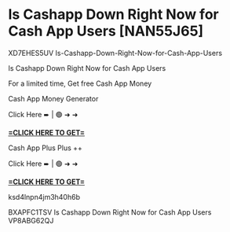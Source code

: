 # Is Cashapp Down Right Now for Cash App Users [NAN55J65]

XD7EHES5UV Is-Cashapp-Down-Right-Now-for-Cash-App-Users

Is Cashapp Down Right Now for Cash App Users

For a limited time, Get free Cash App Money

Cash App Money Generator

Click Here ➨ | 🟢 ➜ ➜ 

**[=CLICK HERE TO GET=](https://www.google.com/url?q=https%3A%2F%2Fappbitly.com%2FIVqWW)**

Cash App Plus Plus ++

Click Here ➨ | 🟢 ➜ ➜ 

**[=CLICK HERE TO GET=](https://www.google.com/url?q=https%3A%2F%2Fappbitly.com%2FaeCym)**

ksd4lnpn4jm3h40h6b

 BXAPFC1TSV Is Cashapp Down Right Now for Cash App Users VP8ABG62QJ

